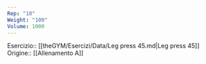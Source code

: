 ```yaml
---
Rep: "10"
Weight: "100"
Volume: 1000
---
```

Esercizio:: [[theGYM/Esercizi/Data/Leg press 45.md|Leg press 45]]
Origine:: [[Allenamento A]]
